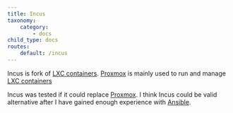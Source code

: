 ```yaml
---
title: Incus
taxonomy:
    category:
        - docs
child_type: docs
routes:
    default: /incus
---
```


Incus is fork of [LXC containers](/lxc). [Proxmox](/proxmox) is mainly used to run and manage [LXC containers](/lxc)

Incus was tested if it could replace [Proxmox](/proxmox). I think Incus could be valid alternative after I have gained enough experience with [Ansible](/ansible).